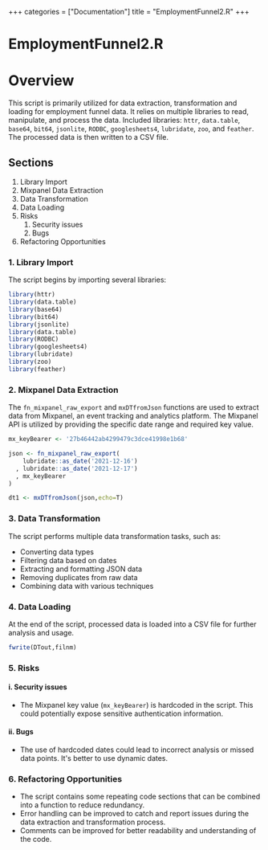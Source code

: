 +++
categories = ["Documentation"]
title = "EmploymentFunnel2.R"
+++


# EmploymentFunnel2.R
# Overview

This script is primarily utilized for data extraction, transformation and loading for employment funnel data. It relies on multiple libraries to read, manipulate, and process the data. Included libraries: `httr`, `data.table`, `base64`, `bit64`, `jsonlite`, `RODBC`, `googlesheets4`, `lubridate`, `zoo`, and `feather`. The processed data is then written to a CSV file.

## Sections

1. Library Import
2. Mixpanel Data Extraction
3. Data Transformation
4. Data Loading
5. Risks
   1. Security issues
   2. Bugs
6. Refactoring Opportunities

### 1. Library Import

The script begins by importing several libraries:

```R
library(httr)
library(data.table)
library(base64)
library(bit64)
library(jsonlite)
library(data.table)
library(RODBC)
library(googlesheets4)
library(lubridate)
library(zoo)
library(feather)
```

### 2. Mixpanel Data Extraction

The `fn_mixpanel_raw_export` and `mxDTfromJson` functions are used to extract data from Mixpanel, an event tracking and analytics platform. The Mixpanel API is utilized by providing the specific date range and required key value.

```R
mx_keyBearer <- '27b46442ab4299479c3dce41998e1b68'

json <- fn_mixpanel_raw_export(
    lubridate::as_date('2021-12-16')
  , lubridate::as_date('2021-12-17')
  , mx_keyBearer
)

dt1 <- mxDTfromJson(json,echo=T)
```

### 3. Data Transformation

The script performs multiple data transformation tasks, such as:

- Converting data types
- Filtering data based on dates
- Extracting and formatting JSON data
- Removing duplicates from raw data
- Combining data with various techniques

### 4. Data Loading

At the end of the script, processed data is loaded into a CSV file for further analysis and usage.

```R
fwrite(DTout,filnm)
```

### 5. Risks

#### i. Security issues

- The Mixpanel key value (`mx_keyBearer`) is hardcoded in the script. This could potentially expose sensitive authentication information. 

#### ii. Bugs

- The use of hardcoded dates could lead to incorrect analysis or missed data points. It's better to use dynamic dates.

### 6. Refactoring Opportunities

- The script contains some repeating code sections that can be combined into a function to reduce redundancy.
- Error handling can be improved to catch and report issues during the data extraction and transformation process.
- Comments can be improved for better readability and understanding of the code.